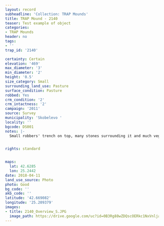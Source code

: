 ```yaml
---
layout: record
subheadline: 'Collection: TRAP Mounds'
title: TRAP Mound - 2140
teaser: Test example of object
categories:
- TRAP Mounds
header: no
tags:
- ''
trap_id: '2140'

certainty: Certain
elevation: '469'
max_diameter: '3'
min_diameter: '2'
height: '0.5'
size_category: Small
surrounding_land_use: Pasture
surface_condition: Pasture
robbed: Yes
crm_condition: '2'
crm_intactness: '2'
campaign: '2011'
source: Survey
municipality: 'Skobelevo '
locality: ''
bgcode: DS001
notes: |-
  Small robbers' trench on top, many stones surrounding it and much vegetation.


rights: standard


maps:
  lat: 42.6285
  lon: 25.2442
date: 2018-04-11
land_use_source: Photo
photo: Good
bg_code: ''
akb_code: ''
latitude: '42.669082'
longitude: '25.209379'
images:
- title: 2140_Overview_S.JPG
  image_path: https://drive.google.com/uc?id=0B3Rg88wZDQscOERkc1NxVnljaUE
---
```

